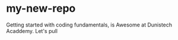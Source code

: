 # my-new-repo
Getting started with coding fundamentals, is Awesome at Dunistech Acaddemy. Let's pull
